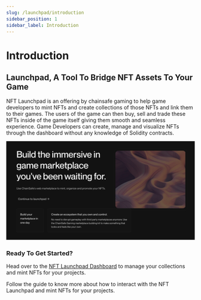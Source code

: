 ```yaml
---
slug: /launchpad/introduction
sidebar_position: 1
sidebar_label: Introduction
---
```

# Introduction

## Launchpad, A Tool To Bridge NFT Assets To Your Game

NFT Launchpad is an offering by chainsafe gaming to help game developers to mint NFTs and create collections of those NFTs and link them to their games.
The users of the game can then buy, sell and trade these NFTs inside of the game itself giving them smooth and seamless experience. 
Game Developers can create, manage and visualize NFTs through the dashboard without any knowledge of Solidity contracts.

![](./assets/introduction.png)

### Ready To Get Started?

Head over to the [NFT Launchpad Dashboard](https://dashboard.gaming.chainsafe.io/nfts/entry) to manage your collections and mint NFTs for your projects.

Follow the guide to know more about how to interact with the NFT Launchpad and mint NFTs for your projects.